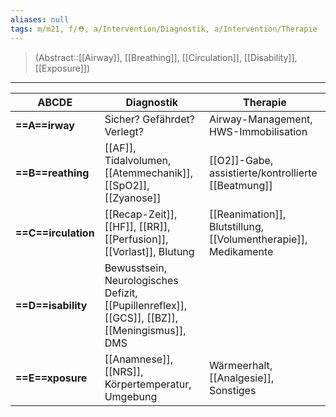 ```yaml
---
aliases: null
tags: m/m21, f/⛑️, a/Intervention/Diagnostik, a/Intervention/Therapie
---
```

> (Abstract::[[Airway]], [[Breathing]], [[Circulation]], [[Disability]], [[Exposure]])

---
ABCDE|Diagnostik|Therapie
-|-|-
**==A==irway**|Sicher? Gefährdet? Verlegt?|Airway-Management, HWS-Immobilisation
**==B==reathing**|[[AF]], Tidalvolumen, [[Atemmechanik]], [[SpO2]], [[Zyanose]]|[[O2]]-Gabe, assistierte/kontrollierte [[Beatmung]]
**==C==irculation**|[[Recap-Zeit]], [[HF]], [[RR]], [[Perfusion]], [[Vorlast]], Blutung|[[Reanimation]], Blutstillung, [[Volumentherapie]], Medikamente
**==D==isability**|Bewusstsein, Neurologisches Defizit, [[Pupillenreflex]], [[GCS]], [[BZ]], [[Meningismus]], DMS
**==E==xposure**|[[Anamnese]], [[NRS]], Körpertemperatur, Umgebung|Wärmeerhalt, [[Analgesie]], Sonstiges